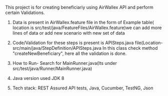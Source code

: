 This project is for creating beneficiariy using AirWallex API and perform certain Validations.

1) Data is present in AirWallex.feature file in the form of Example table( location is src/test/java/FeatureFiles/AirWallex.feature)we can add more lines
of data or add new scenario with new set of data

2) Code/Validation for these steps is present is APISteps.java file(Location- src/main/java/StepDefinition/APISteps.java
   In this class check method "createNewBeneficiary", here all the validation is done.
    
3) How to Run-
   Search for MainRunner.java(Its under src/test/java/Runner/MainRunner.java)

4) Java version used JDK 8

5) Tech stack: REST Assured API tests, Java, Cucumber, TestNG, Json 
      
